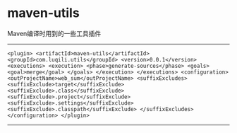# maven-utils
Maven编译时用到的一些工具插件
***
`
<plugin>
	<artifactId>maven-utils</artifactId>
	<groupId>com.luqili.utils</groupId>
	<version>0.0.1</version>
	<executions>
		<execution>
			<phase>generate-sources</phase>
			<goals>
				<goal>merge</goal>
			</goals>
		</execution>
	</executions>
	<configuration>
		<outProjectName>web_sum</outProjectName>
		<suffixExcludes>
			<suffixExclude>target</suffixExclude>
			<suffixExclude>.class</suffixExclude>
			<suffixExclude>.project</suffixExclude>
			<suffixExclude>.settings</suffixExclude>
			<suffixExclude>.classpath</suffixExclude>
		</suffixExcludes>
	</configuration>
</plugin>
`
***
